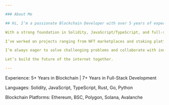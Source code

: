 ```yaml
---

### About Me

## Hi, I’m a passionate Blockchain Developer with over 5 years of experience building decentralized applications (dApps), smart contracts, and Web3 integrations across Ethereum, Polygon, BSC, and more.

With a strong foundation in Solidity, JavaScript/TypeScript, and full-stack development, I specialize in creating secure, efficient, and scalable blockchain solutions — from token contracts and NFT platforms to complex DeFi systems and DAO infrastructures.

I’ve worked on projects ranging from NFT marketplaces and staking platforms to cross-chain token bridges and play-to-earn games. My approach combines technical excellence with a deep understanding of blockchain ecosystems and user experience.

I’m always eager to solve challenging problems and collaborate with innovative teams. Whether you're launching a Web3 startup, need to audit a smart contract, or want to integrate crypto payments into your app — I'm here to help.

Let’s build the future of the internet together.

---
```


Experience: 5+ Years in Blockchain | 7+ Years in Full-Stack Development

Languages: Solidity, JavaScript, TypeScript, Rust, Go, Python

Blockchain Platforms: Ethereum, BSC, Polygon, Solana, Avalanche
